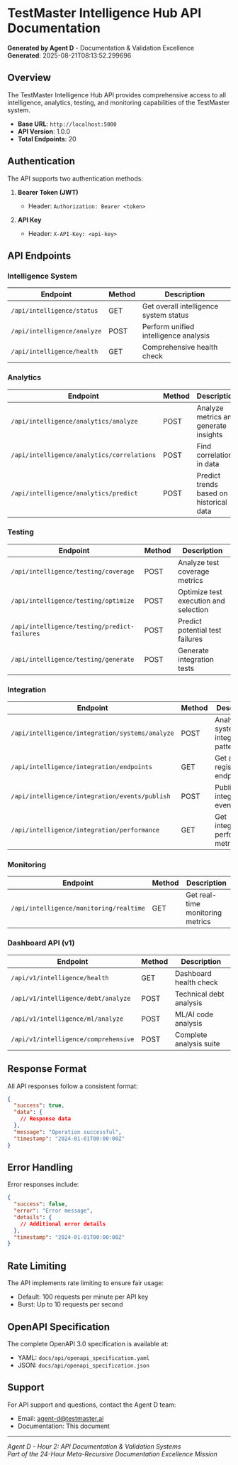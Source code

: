 # TestMaster Intelligence Hub API Documentation

**Generated by Agent D** - Documentation & Validation Excellence  
**Generated**: 2025-08-21T08:13:52.299696

## Overview

The TestMaster Intelligence Hub API provides comprehensive access to all intelligence, analytics, testing, and monitoring capabilities of the TestMaster system.

- **Base URL**: `http://localhost:5000`
- **API Version**: 1.0.0
- **Total Endpoints**: 20

## Authentication

The API supports two authentication methods:

1. **Bearer Token (JWT)**
   - Header: `Authorization: Bearer <token>`
   
2. **API Key**
   - Header: `X-API-Key: <api-key>`

## API Endpoints

### Intelligence System

| Endpoint | Method | Description |
|----------|--------|-------------|
| `/api/intelligence/status` | GET | Get overall intelligence system status |
| `/api/intelligence/analyze` | POST | Perform unified intelligence analysis |
| `/api/intelligence/health` | GET | Comprehensive health check |

### Analytics

| Endpoint | Method | Description |
|----------|--------|-------------|
| `/api/intelligence/analytics/analyze` | POST | Analyze metrics and generate insights |
| `/api/intelligence/analytics/correlations` | POST | Find correlations in data |
| `/api/intelligence/analytics/predict` | POST | Predict trends based on historical data |

### Testing

| Endpoint | Method | Description |
|----------|--------|-------------|
| `/api/intelligence/testing/coverage` | POST | Analyze test coverage metrics |
| `/api/intelligence/testing/optimize` | POST | Optimize test execution and selection |
| `/api/intelligence/testing/predict-failures` | POST | Predict potential test failures |
| `/api/intelligence/testing/generate` | POST | Generate integration tests |

### Integration

| Endpoint | Method | Description |
|----------|--------|-------------|
| `/api/intelligence/integration/systems/analyze` | POST | Analyze system integration patterns |
| `/api/intelligence/integration/endpoints` | GET | Get all registered endpoints |
| `/api/intelligence/integration/events/publish` | POST | Publish integration event |
| `/api/intelligence/integration/performance` | GET | Get integration performance metrics |

### Monitoring

| Endpoint | Method | Description |
|----------|--------|-------------|
| `/api/intelligence/monitoring/realtime` | GET | Get real-time monitoring metrics |

### Dashboard API (v1)

| Endpoint | Method | Description |
|----------|--------|-------------|
| `/api/v1/intelligence/health` | GET | Dashboard health check |
| `/api/v1/intelligence/debt/analyze` | POST | Technical debt analysis |
| `/api/v1/intelligence/ml/analyze` | POST | ML/AI code analysis |
| `/api/v1/intelligence/comprehensive` | POST | Complete analysis suite |

## Response Format

All API responses follow a consistent format:

```json
{
  "success": true,
  "data": {
    // Response data
  },
  "message": "Operation successful",
  "timestamp": "2024-01-01T00:00:00Z"
}
```

## Error Handling

Error responses include:

```json
{
  "success": false,
  "error": "Error message",
  "details": {
    // Additional error details
  },
  "timestamp": "2024-01-01T00:00:00Z"
}
```

## Rate Limiting

The API implements rate limiting to ensure fair usage:
- Default: 100 requests per minute per API key
- Burst: Up to 10 requests per second

## OpenAPI Specification

The complete OpenAPI 3.0 specification is available at:
- YAML: `docs/api/openapi_specification.yaml`
- JSON: `docs/api/openapi_specification.json`

## Support

For API support and questions, contact the Agent D team:
- Email: agent-d@testmaster.ai
- Documentation: This document

---

*Agent D - Hour 2: API Documentation & Validation Systems*  
*Part of the 24-Hour Meta-Recursive Documentation Excellence Mission*

